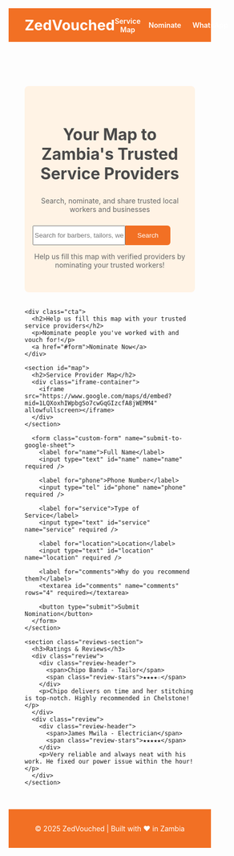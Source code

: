 <html lang="en">
<head>
  <meta charset="UTF-8" />
  <meta name="viewport" content="width=device-width, initial-scale=1.0" />
  <title>ZedVouched</title>
  <link href="https://fonts.googleapis.com/css2?family=Inter:wght@400;600&display=swap" rel="stylesheet" />
  <script src="https://kit.fontawesome.com/a076d05399.js" crossorigin="anonymous"></script>
  <style>
    * {
      box-sizing: border-box;
    }

    body {
      margin: 0;
      font-family: 'Inter', sans-serif;
      background-color: #fff9f3;
      color: #333;
    }

    header {
      background-color: #f27024;
      padding: 1rem 2rem;
      color: white;
      display: flex;
      justify-content: space-between;
      align-items: center;
    }

    header h1 {
      margin: 0;
      font-size: 1.8rem;
    }

    nav {
      display: flex;
      gap: 1rem;
    }

    nav a {
      color: white;
      text-decoration: none;
      font-weight: 600;
      display: flex;
      align-items: center;
      gap: 0.4rem;
    }

    main {
      padding: 2rem;
    }

    .cta {
      background-color: #f9e6d5;
      padding: 1.5rem;
      border-radius: 10px;
      text-align: center;
      margin-bottom: 2rem;
    }

    .cta h2 {
      color: #f27024;
    }

    .cta a {
      display: inline-block;
      margin-top: 1rem;
      background-color: #f27024;
      color: white;
      padding: 0.75rem 1.5rem;
      text-decoration: none;
      border-radius: 5px;
      font-weight: bold;
    }

    .iframe-container {
      position: relative;
      overflow: hidden;
      padding-top: 56.25%;
    }

    iframe {
      position: absolute;
      top: 0;
      left: 0;
      width: 100%;
      height: 100%;
      border: none;
    }

    .search-hero {
      background-color: #fff3e5;
      padding: 2rem 1rem;
      text-align: center;
      border-radius: 8px;
      margin-bottom: 2rem;
    }

    .search-hero h2 {
      font-size: 2rem;
      font-weight: bold;
      color: #4a4a4a;
    }

    .search-hero p {
      color: #666;
      margin-top: 0.5rem;
    }

    .search-hero form {
      margin-top: 1.5rem;
      max-width: 600px;
      margin-left: auto;
      margin-right: auto;
      display: flex;
    }

    .search-hero input[type="text"] {
      flex-grow: 1;
      padding: 0.75rem 1rem;
      border: 1px solid #ccc;
      border-radius: 0.375rem 0 0 0.375rem;
    }

    .search-hero button {
      background-color: #f27024;
      color: white;
      padding: 0.75rem 1.5rem;
      border: none;
      border-radius: 0 0.375rem 0.375rem 0;
      cursor: pointer;
    }

    .search-hero button:hover {
      background-color: #d65f1c;
    }

    .reviews-section {
      padding: 2rem 1rem;
      margin-top: 2rem;
      background-color: #f2f2f2;
      border-radius: 8px;
      max-width: 800px;
      margin-left: auto;
      margin-right: auto;
    }

    .reviews-section h3 {
      font-size: 1.5rem;
      font-weight: 600;
      color: #333;
      margin-bottom: 1rem;
    }

    .review {
      background-color: white;
      padding: 1rem;
      border-radius: 5px;
      margin-bottom: 1rem;
      box-shadow: 0 2px 5px rgba(0, 0, 0, 0.05);
    }

    .review-header {
      display: flex;
      justify-content: space-between;
      margin-bottom: 0.5rem;
      font-weight: 600;
    }

    .review-stars {
      color: #fbbf24;
    }

    footer {
      background-color: #f27024;
      color: white;
      padding: 1rem;
      text-align: center;
    }
  </style>
</head>
<body>
  <header>
    <h1>ZedVouched</h1>
    <nav>
      <a href="#map">Service Map</a>
      <a href="#form">Nominate</a>
      <a href="https://wa.me/260978109185" target="_blank"><i class="fab fa-whatsapp" style="color:#25D366;"></i> WhatsApp</a>
    </nav>
  </header>

  <main>
    <div class="search-hero">
      <h2>Your Map to Zambia's Trusted Service Providers</h2>
      <p>Search, nominate, and share trusted local workers and businesses</p>
      <form>
        <input type="text" placeholder="Search for barbers, tailors, welders...">
        <button type="submit">Search</button>
      </form>
      <p class="mt-3 text-sm text-gray-500">Help us fill this map with verified providers by nominating your trusted workers!</p>
    </div>

    <div class="cta">
      <h2>Help us fill this map with your trusted service providers</h2>
      <p>Nominate people you've worked with and vouch for!</p>
      <a href="#form">Nominate Now</a>
    </div>

    <section id="map">
      <h2>Service Provider Map</h2>
      <div class="iframe-container">
        <iframe src="https://www.google.com/maps/d/embed?mid=1LQXoxhIWpbgSo7cwGqGIzcfA8jWEMM4" allowfullscreen></iframe>
      </div>
    </section>

      <form class="custom-form" name="submit-to-google-sheet">
        <label for="name">Full Name</label>
        <input type="text" id="name" name="name" required />

        <label for="phone">Phone Number</label>
        <input type="tel" id="phone" name="phone" required />

        <label for="service">Type of Service</label>
        <input type="text" id="service" name="service" required />

        <label for="location">Location</label>
        <input type="text" id="location" name="location" required />

        <label for="comments">Why do you recommend them?</label>
        <textarea id="comments" name="comments" rows="4" required></textarea>

        <button type="submit">Submit Nomination</button>
      </form>
    </section>

    <section class="reviews-section">
      <h3>Ratings & Reviews</h3>
      <div class="review">
        <div class="review-header">
          <span>Chipo Banda - Tailor</span>
          <span class="review-stars">★★★★☆</span>
        </div>
        <p>Chipo delivers on time and her stitching is top-notch. Highly recommended in Chelstone!</p>
      </div>
      <div class="review">
        <div class="review-header">
          <span>James Mwila - Electrician</span>
          <span class="review-stars">★★★★★</span>
        </div>
        <p>Very reliable and always neat with his work. He fixed our power issue within the hour!</p>
      </div>
    </section>
  </main>

  <footer>
    <p>&copy; 2025 ZedVouched | Built with ❤️ in Zambia</p>
  </footer>
</body>
</html>
